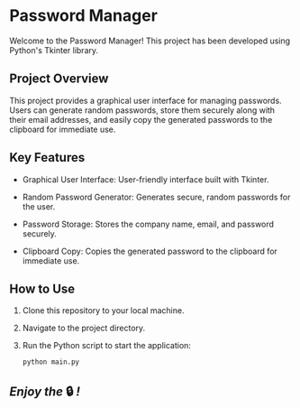 # Password Manager

Welcome to the Password Manager! This project has been developed using Python's Tkinter library.

## Project Overview

This project provides a graphical user interface for managing passwords. Users can generate random passwords, store them securely along with their email addresses, and easily copy the generated passwords to the clipboard for immediate use.

## Key Features

- Graphical User Interface: User-friendly interface built with Tkinter.

- Random Password Generator: Generates secure, random passwords for the user.

- Password Storage: Stores the company name, email, and password securely.

- Clipboard Copy: Copies the generated password to the clipboard for immediate use.

## How to Use

1. Clone this repository to your local machine.

2. Navigate to the project directory.

3. Run the Python script to start the application:

    ```bash
    python main.py
   ```

## *Enjoy the* 🔒 *!*